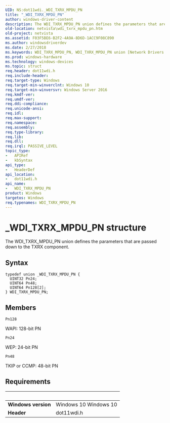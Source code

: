 ```yaml
---
UID: NS:dot11wdi._WDI_TXRX_MPDU_PN
title: "_WDI_TXRX_MPDU_PN"
author: windows-driver-content
description: The WDI_TXRX_MPDU_PN union defines the parameters that are passed down to the TXRX component.
old-location: netvista\wdi_txrx_mpdu_pn.htm
old-project: netvista
ms.assetid: F03F5BE6-B2F2-4A9A-8D6D-1ACC9F08C890
ms.author: windowsdriverdev
ms.date: 2/27/2018
ms.keywords: WDI_TXRX_MPDU_PN, WDI_TXRX_MPDU_PN union [Network Drivers Starting with Windows Vista], _WDI_TXRX_MPDU_PN, dot11wdi/WDI_TXRX_MPDU_PN, netvista.wdi_txrx_mpdu_pn
ms.prod: windows-hardware
ms.technology: windows-devices
ms.topic: struct
req.header: dot11wdi.h
req.include-header: 
req.target-type: Windows
req.target-min-winverclnt: Windows 10
req.target-min-winversvr: Windows Server 2016
req.kmdf-ver: 
req.umdf-ver: 
req.ddi-compliance: 
req.unicode-ansi: 
req.idl: 
req.max-support: 
req.namespace: 
req.assembly: 
req.type-library: 
req.lib: 
req.dll: 
req.irql: PASSIVE_LEVEL
topic_type:
-	APIRef
-	kbSyntax
api_type:
-	HeaderDef
api_location:
-	dot11wdi.h
api_name:
-	WDI_TXRX_MPDU_PN
product: Windows
targetos: Windows
req.typenames: WDI_TXRX_MPDU_PN
---
```


# _WDI_TXRX_MPDU_PN structure
The 
  WDI_TXRX_MPDU_PN union defines the parameters that are passed down to the TXRX component.

## Syntax
````
typedef union _WDI_TXRX_MPDU_PN {
  UINT32 Pn24;
  UINT64 Pn48;
  UINT64 Pn128[2];
} WDI_TXRX_MPDU_PN;
````

## Members


`Pn128`

WAPI: 128-bit PN

`Pn24`

WEP: 24-bit PN

`Pn48`

TKIP or CCMP: 48-bit PN


## Requirements
| &nbsp; | &nbsp; |
| ---- |:---- |
| **Windows version** | Windows 10 Windows 10 |
| **Header** | dot11wdi.h |